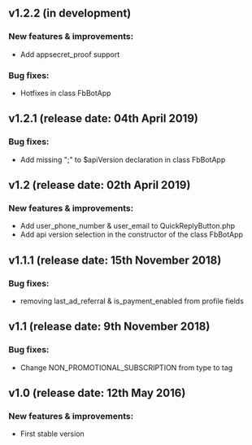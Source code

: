 ## v1.2.2 (in development)

### New features & improvements:
- Add appsecret_proof support

### Bug fixes:
- Hotfixes in class FbBotApp

## v1.2.1 (release date: 04th April 2019)

### Bug fixes:
- Add missing ";" to $apiVersion declaration in class FbBotApp


## v1.2 (release date: 02th April 2019)

### New features & improvements:
- Add user_phone_number & user_email to QuickReplyButton.php
- Add api version selection in the constructor of the class FbBotApp


## v1.1.1 (release date: 15th November 2018)

### Bug fixes:
- removing last_ad_referral & is_payment_enabled from profile fields

## v1.1 (release date: 9th November 2018)

### Bug fixes:
- Change NON_PROMOTIONAL_SUBSCRIPTION from type to tag


## v1.0 (release date: 12th May 2016)

### New features & improvements:
- First stable version
